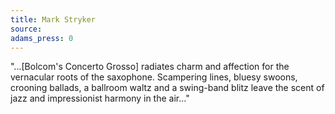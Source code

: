 ```yaml
---
title: Mark Stryker
source:
adams_press: 0
---
```

"...[Bolcom's Concerto Grosso] radiates charm and affection for the vernacular roots of the saxophone. Scampering lines, bluesy swoons, crooning ballads, a ballroom waltz and a swing-band blitz leave the scent of jazz and impressionist harmony in the air..."